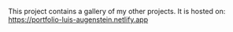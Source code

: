 This project contains a gallery of my other projects.
It is hosted on: https://portfolio-luis-augenstein.netlify.app

